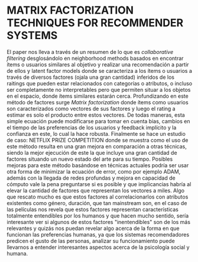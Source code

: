 # MATRIX FACTORIZATION TECHNIQUES FOR RECOMMENDER SYSTEMS 
El paper nos lleva a través de un resumen de lo que es *collaborative filtering* desglosándolo en  neighborhood methods basados en encontrar ítems o usuarios similares al objetivo y realizar una recomendación a partir de ellos y latent factor models donde se caracteriza a los ítems o usuarios a través de diversos factores (ojala una gran cantidad) inferidos de los raitings que pueden estar relacionados con categorías o atributos, o incluso ser completamente no interpretables pero que permiten situar a los objetos en el espacio, donde ítems similares estarán cerca. Profundizando en este método de factores surge *Matrix factorization* donde ítems como usuarios son caracterizados como vectores de sus factores y luego el rating a estimar es solo el producto entre estos vectores. De todas maneras, esta simple ecuación puede modificarse para tomar en cuenta bias, cambios en el tiempo de las preferencias de los usuarios y feedback implícito y la confianza en este, lo cual la hace robusta. Finalmente se hace un estudio de caso: NETFLIX PRIZE COMPETITION donde se muestra como el uso de este método resulta en una gran mejora en comparación a otras técnicas, siendo la mejor ejecución de este la que incluye una gran cantidad de factores situando un nuevo estado del arte para su tiempo. Posibles mejoras para este método basándose en técnicas actuales podría ser usar otra forma de minimizar la ecuación de error, como por ejemplo ADAM, además con la llegada de redes profundas y mejora en capacidad de cómputo vale la pena preguntarse si es posible y que implicancias habría al elevar la cantidad de factores que representan los vectores a miles. Algo que rescato mucho es que estos factores al correlacionarlos con atributos existentes como género, duración, que tan mainstream son, en el caso de las películas nos revela que estos factores representan características totalmente entendibles por los humanos y que hacen mucho sentido, sería interesante ver si algunos de estos factores "inentendibles" son de los más relevantes y quizás nos puedan revelar algo acerca de la forma en que funcionan las preferencias humanas, ya que los sistemas recomendadores predicen el gusto de las personas, analizar su funcionamiento puede llevarnos a entender interesantes aspectos acerca de la psicología social y humana.

